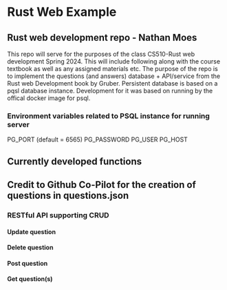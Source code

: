 # Rust Web Example

## Rust web development repo - Nathan Moes

This repo will serve for the purposes of the class CS510-Rust web development Spring 2024.
This will include following along with the course textbook as well as any assigned materials etc.
The purpose of the repo is to implement the questions (and answers) database + API/service from the Rust web
Development book by Gruber. Persistent database is based on a pqsl database instance. Development for it
was based on running by the offical docker image for psql. 
### Environment variables related to PSQL instance for running server
PG_PORT (default = 6565)
PG_PASSWORD
PG_USER
PG_HOST

## Currently developed functions

## Credit to Github Co-Pilot for the creation of questions in questions.json

### RESTful API supporting CRUD

#### Update question

#### Delete question

#### Post question

#### Get question(s)
